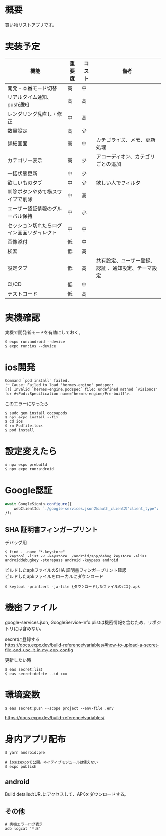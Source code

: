 # 概要

買い物リストアプリです。

# 実装予定

| 機能                    | 重要度 | コスト | 備考                         |
|-----------------------|-----|-----|----------------------------|
| 開発・本番モード切替            | 高   | 中   |                            |
| リアルタイム通知、push通知       | 高   | 高   |                            |
| レンダリング見直し・修正          | 中   | 高   |                            |
| 数量設定                  | 高   | 少   |                            |
| 詳細画面                  | 高   | 中   | カテゴライズ、メモ、更新処理             |
| カテゴリー表示               | 高   | 少   | アコーディオン、カテゴリごとの追加          |
| 一括状態更新                | 中   | 少   |                            |
| 欲しいものタブ               | 中   | 少   | 欲しい人でフィルタ                  |
| 削除ボタンやめて横スワイプで削除      | 中   | 高   |                            |
| ユーザー認証情報のグルーバル保持      | 中   | 小   |                            |
| セッション切れたらログイン画面リダイレクト | 中   | 中   |                            |
| 画像添付                  | 低   | 中   |                            |
| 検索                    | 低   | 高   |                            |
| 設定タブ                  | 低   | 高   | 共有設定、ユーザー登録、認証 、通知設定、テーマ設定 |
| CI/CD                 | 低   | 中   |                            |
| テストコード                | 低   | 高   |                            |

# 実機確認

実機で開発者モードを有効にしておく。

```shell
$ expo run:android --device
$ expo run:ios --device
```

# ios開発

```shell
Command `pod install` failed.
└─ Cause: Failed to load 'hermes-engine' podspec: 
[!] Invalid `hermes-engine.podspec` file: undefined method `visionos' for #<Pod::Specification name="hermes-engine/Pre-built">.
```

このエラーになったら

```shell
$ sudo gem install cocoapods
$ npx expo install --fix
$ cd ios
$ rm Podfile.lock
$ pod install
```

# 設定変えたら

```shell
$ npx expo prebuild
$ npx expo run:android
```

# Google認証

```typescript
await GoogleSignin.configure({
    webClientId: `./google-services.jsonのoauth_clientの"client_type": 3のclient_idを設定`,
});
```

## SHA 証明書フィンガープリント

デバッグ用
```shell
$ find . -name "*.keystore"
$ keytool -list -v -keystore ./android/app/debug.keystore -alias androiddebugkey -storepass android -keypass android
```

ビルドしたapkファイルのSHA 証明書フィンガープリント確認  
ビルドしたapkファイルをローカルにダウンロード

```shell
$ keytool -printcert -jarfile {ダウンロードしたファイルのパス}.apk
```

# 機密ファイル

google-services.json, GoogleService-Info.plistは機密情報を含むため、リポジトリには含めない。  

secretに登録する  
https://docs.expo.dev/build-reference/variables/#how-to-upload-a-secret-file-and-use-it-in-my-app-config

更新したい時

```shell
$ eas secret:list
$ eas secret:delete --id xxx
```

# 環境変数

```shell
$ eas secret:push --scope project --env-file .env
```

https://docs.expo.dev/build-reference/variables/

# 身内アプリ配布

```shell
$ yarn android:pre

# iosはexpoで公開。ネイティブモジュールは使えない
$ expo publish
```

## android

Build detailsのURLにアクセスして、APKをダウンロードする。

## その他

```shell
# 実機エラーログ表示
adb logcat '*:E'

```
